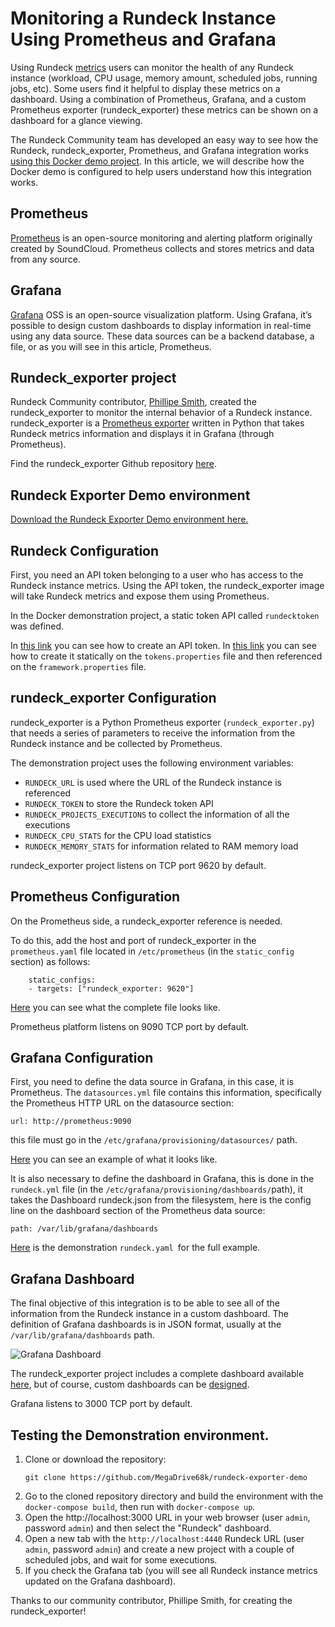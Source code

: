 
# Monitoring a Rundeck Instance Using Prometheus and Grafana

Using Rundeck [metrics](/docs/api/rundeck-api.md#metrics-data) users can monitor the health of any Rundeck instance (workload, CPU usage, memory amount, scheduled jobs, running jobs, etc). Some users find it helpful to display these metrics on a dashboard. Using a combination of Prometheus, Grafana, and a custom Prometheus exporter (rundeck_exporter) these metrics can be shown on a dashboard for a glance viewing.

The Rundeck Community team has developed an easy way to see how the Rundeck, rundeck_exporter, Prometheus, and Grafana integration works [using this Docker demo project](https://github.com/rundeck/rundeck-exporter-demo). In this article, we will describe how the Docker demo is configured to help users understand how this integration works.

## Prometheus

[Prometheus](https://prometheus.io/) is an open-source monitoring and alerting platform originally created by SoundCloud. Prometheus collects and stores metrics and data from any source.

## Grafana

[Grafana](https://grafana.com/oss/) OSS is an open-source visualization platform. Using Grafana, it’s possible to design custom dashboards to display information in real-time using any data source. These data sources can be a backend database, a file, or as you will see in this article, Prometheus.

## Rundeck_exporter project

Rundeck Community contributor, [Phillipe Smith](https://github.com/phsmith), created the rundeck_exporter to monitor the internal behavior of a Rundeck instance. rundeck_exporter is a [Prometheus exporter](https://prometheus.io/docs/instrumenting/exporters/) written in Python that takes Rundeck metrics information and displays it in Grafana (through Prometheus).

Find the rundeck_exporter Github repository [here](https://github.com/phsmith/rundeck_exporter).

## Rundeck Exporter Demo environment

[Download the Rundeck Exporter Demo environment here.](https://github.com/rundeck/rundeck-exporter-demo)

## Rundeck Configuration

First, you need an API token belonging to a user who has access to the Rundeck instance metrics. Using the API token, the rundeck_exporter image will take Rundeck metrics and expose them using Prometheus.

In the Docker demonstration project, a static token API called `rundecktoken` was defined.

In [this link](https://docs.rundeck.com/docs/manual/10-user.html#generate-api-token) you can see how to create an API token. In [this link](https://docs.rundeck.com/docs/administration/configuration/config-file-reference.html#framework-properties) you can see how to create it statically on the `tokens.properties` file and then referenced on the `framework.properties` file.


## rundeck_exporter Configuration

rundeck_exporter is a Python Prometheus exporter (`rundeck_exporter.py`) that needs a series of parameters to receive the information from the Rundeck instance and be collected by Prometheus.

The demonstration project uses the following environment variables:

* `RUNDECK_URL` is used where the URL of the Rundeck instance is referenced
* `RUNDECK_TOKEN` to store the Rundeck token API
* `RUNDECK_PROJECTS_EXECUTIONS` to collect the information of all the executions
* `RUNDECK_CPU_STATS` for the CPU load statistics
* `RUNDECK_MEMORY_STATS` for information related to RAM memory load

rundeck_exporter project listens on TCP port 9620 by default.

## Prometheus Configuration

On the Prometheus side, a rundeck_exporter reference is needed.

To do this, add the host and port of rundeck_exporter in the `prometheus.yaml` file located in `/etc/prometheus` (in the `static_config` section) as follows:

```
	static_configs:
  	- targets: ["rundeck_exporter: 9620"]
```

[Here](https://github.com/rundeck/rundeck-exporter-demo/blob/main/prometheus/data/prometheus.yml) you can see what the complete file looks like.

Prometheus platform listens on 9090 TCP port by default.

## Grafana Configuration

First, you need to define the data source in Grafana, in this case, it is Prometheus. The `datasources.yml` file contains this information, specifically the Prometheus HTTP URL on the datasource section:

```
​​url: http://prometheus:9090
```

this file must go in the `/etc/grafana/provisioning/datasources/` path.

[Here](https://github.com/rundeck/rundeck-exporter-demo/blob/main/grafana/data/datasources.yml) you can see an example of what it looks like.

It is also necessary to define the dashboard in Grafana, this is done in the `rundeck.yml` file (in the `/etc/grafana/provisioning/dashboards/`path), it takes the Dashboard rundeck.json from the filesystem, here is the config line on the dashboard section of the Prometheus data source:

```
path: /var/lib/grafana/dashboards
```

[Here](https://github.com/rundeck/rundeck-exporter-demo/blob/main/grafana/data/rundeck.yml) is the demonstration `rundeck.yaml `for the full example.

## Grafana Dashboard

The final objective of this integration is to be able to see all of the information from the Rundeck instance in a custom dashboard. The definition of Grafana dashboards is in JSON format, usually at the `/var/lib/grafana/dashboards` path.

![Grafana Dashboard](@assets/img/howto-exporter-dashboard.jpg)

The rundeck_exporter project includes a complete dashboard available [here](https://github.com/phsmith/rundeck_exporter/tree/main/examples/grafana), but of course, custom dashboards can be [designed](https://grafana.com/grafana/resources/#create-a-dashboard).

Grafana listens to 3000 TCP port by default.

## Testing the Demonstration environment.

1. Clone or download the repository:
    ```
    git clone https://github.com/MegaDrive68k/rundeck-exporter-demo

    ```
2. Go to the cloned repository directory and build the environment with the `docker-compose build`, then run with `docker-compose up`.
3. Open the http://localhost:3000 URL in your web browser (user `admin`, password `admin`) and then select the "Rundeck" dashboard.
4. Open a new tab with the `http://localhost:4440` Rundeck URL (user `admin`, password `admin`) and create a new project with a couple of scheduled jobs, and wait for some executions.
5. If you check the Grafana tab (you will see all Rundeck instance metrics updated on the Grafana dashboard).

Thanks to our community contributor, Phillipe Smith, for creating the rundeck_exporter!
